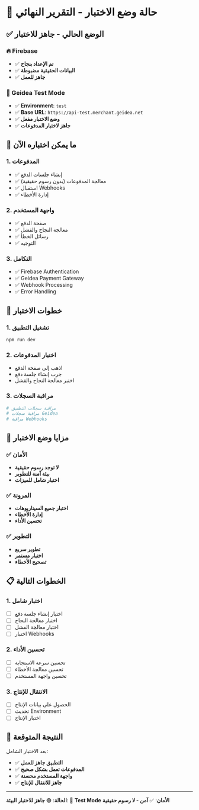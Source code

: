 # 🧪 حالة وضع الاختبار - التقرير النهائي

## ✅ **الوضع الحالي - جاهز للاختبار**

### 🔥 Firebase
- ✅ **تم الإعداد بنجاح**
- ✅ **البيانات الحقيقية مضبوطة**
- ✅ **جاهز للعمل**

### 🧪 Geidea Test Mode
- ✅ **Environment**: `test`
- ✅ **Base URL**: `https://api-test.merchant.geidea.net`
- ✅ **وضع الاختبار مفعل**
- ✅ **جاهز لاختبار المدفوعات**

## 🎯 **ما يمكن اختباره الآن**

### 1. المدفوعات
- ✅ إنشاء جلسات الدفع
- ✅ معالجة المدفوعات (بدون رسوم حقيقية)
- ✅ استقبال Webhooks
- ✅ إدارة الأخطاء

### 2. واجهة المستخدم
- ✅ صفحة الدفع
- ✅ معالجة النجاح والفشل
- ✅ رسائل الخطأ
- ✅ التوجيه

### 3. التكامل
- ✅ Firebase Authentication
- ✅ Geidea Payment Gateway
- ✅ Webhook Processing
- ✅ Error Handling

## 🚀 **خطوات الاختبار**

### 1. تشغيل التطبيق
```bash
npm run dev
```

### 2. اختبار المدفوعات
- اذهب إلى صفحة الدفع
- جرب إنشاء جلسة دفع
- اختبر معالجة النجاح والفشل

### 3. مراقبة السجلات
```bash
# مراقبة سجلات التطبيق
# مراقبة سجلات Geidea
# مراقبة Webhooks
```

## 🧪 **مزايا وضع الاختبار**

### ✅ الأمان
- **لا توجد رسوم حقيقية**
- **بيئة آمنة للتطوير**
- **اختبار شامل للميزات**

### ✅ المرونة
- **اختبار جميع السيناريوهات**
- **إدارة الأخطاء**
- **تحسين الأداء**

### ✅ التطوير
- **تطوير سريع**
- **اختبار مستمر**
- **تصحيح الأخطاء**

## 📋 **الخطوات التالية**

### 1. اختبار شامل
- [ ] اختبار إنشاء جلسة دفع
- [ ] اختبار معالجة النجاح
- [ ] اختبار معالجة الفشل
- [ ] اختبار Webhooks

### 2. تحسين الأداء
- [ ] تحسين سرعة الاستجابة
- [ ] تحسين معالجة الأخطاء
- [ ] تحسين واجهة المستخدم

### 3. الانتقال للإنتاج
- [ ] الحصول على بيانات الإنتاج
- [ ] تحديث Environment
- [ ] اختبار الإنتاج

## 🎯 **النتيجة المتوقعة**

بعد الاختبار الشامل:
- ✅ **التطبيق جاهز للعمل**
- ✅ **المدفوعات تعمل بشكل صحيح**
- ✅ **واجهة المستخدم محسنة**
- ✅ **جاهز للانتقال للإنتاج**

---

**الحالة**: 🟢 **جاهز للاختبار**
**البيئة**: 🧪 **Test Mode**
**الأمان**: ✅ **آمن - لا رسوم حقيقية** 
